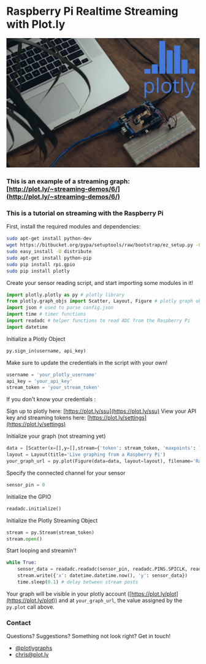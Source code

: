 # Raspberry Pi Realtime Streaming with Plot.ly
[![Plotly-imp](readme_images/pi.jpg)](https://raspberrypi.com)
### This is an example of a streaming graph: [http://plot.ly/~streaming-demos/6/](http://plot.ly/~streaming-demos/6/)


### This is a tutorial on streaming with the Raspberry Pi
First, install the required modules and dependencies:
```bash
sudo apt-get install python-dev
wget https://bitbucket.org/pypa/setuptools/raw/bootstrap/ez_setup.py -O - | sudo python
sudo easy_install -U distribute
sudo apt-get install python-pip
sudo pip install rpi.gpio
sudo pip install plotly
```

Create your sensor reading script, and start importing some modules in it!
```python
import plotly.plotly as py # plotly library
from plotly.graph_objs import Scatter, Layout, Figure # plotly graph objects
import json # used to parse config.json
import time # timer functions
import readadc # helper functions to read ADC from the Raspberry Pi
import datetime
```


Initialize a Plotly Object
```python
py.sign_in(username, api_key)
```

Make sure to update the credentials in the script with your own!
```python
username = 'your_plotly_username'
api_key = 'your_api_key'
stream_token = 'your_stream_token'
```
If you don't know your credentials : 

Sign up to plotly here: [https://plot.ly/ssu](https://plot.ly/ssu)
View your API key and streaming tokens here: [https://plot.ly/settings](https://plot.ly/settings)


Initialize your graph (not streaming yet)
```python
data = [Scatter(x=[],y=[],stream={'token': stream_token, 'maxpoints': 1000})]
layout = Layout(title='Live graphing from a Raspberry Pi')
your_graph_url = py.plot(Figure(data=data, layout=layout), filename='Raspi Graph', auto_open=False)
```

Specify the connected channel for your sensor
```python
sensor_pin = 0
```

Initialize the GPIO
```python
readadc.initialize()
```

Initialize the Plotly Streaming Object
```python
stream = py.Stream(stream_token)
stream.open()
```

Start looping and streamin'!
```python
while True:
	sensor_data = readadc.readadc(sensor_pin, readadc.PINS.SPICLK, readadc.PINS.SPIMOSI, readadc.PINS.SPIMISO, readadc.PINS.SPICS)
	stream.write({'x': datetime.datetime.now(), 'y': sensor_data})
	time.sleep(0.1) # delay between stream posts
```

Your graph will be visible in your plotly account ([https://plot.ly/plot](https://plot.ly/plot)) and at `your_graph_url`, the value assigned by the `py.plot` call above.

### Contact
Questions? Suggestions? Something not look right? Get in touch!

- [@plotlygraphs](https://twitter.com/plotlygraphs)
- <chris@plot.ly>
